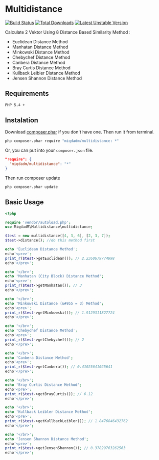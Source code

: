 # Multidistance

[![Build Status](https://travis-ci.org/MiqdadM/multidistance.svg?branch=master)](https://travis-ci.org/MiqdadM/multidistance)
[![Total Downloads](https://poser.pugx.org/miqdadm/multidistance/downloads)](https://packagist.org/packages/miqdadm/multidistance)
[![Latest Unstable Version](https://poser.pugx.org/miqdadm/multidistance/v/unstable)](https://packagist.org/packages/miqdadm/multidistance)


Calculate 2 Vektor Using 8 Distance Based Similarity Method :
- Euclidean Distance Method
- Manhatan Distance Method
- Minkowski Distance Method
- Chebychef Distance Method
- Canbera Distance Method
- Bray Curtis Distance Method
- Kullback Leibler Distance Method
- Jensen Shannon Distance Method

## Requirements

```bash
PHP 5.4 +
```

## Instalation

Download [composer.phar](http://getcomposer.org/composer.phar) if you don't have one. Then run it from terminal.

```bash
php composer.phar require "miqdadm/multidistance: *"
```

Or, you can put into your `composer.json` file.

```json
"require": {
  "miqdadm/multidistance": "*"
}
```

Then run composer update

```bash
php composer.phar update
```

## Basic Usage

```php
<?php

require 'vendor/autoload.php';
use MiqdadM\Multidistance\multidistance;

$test = new multidistance([4, 3, 6], [2, 3, 7]);
$test->distance(); //do this method first

echo 'Euclidean Distance Method';
echo'<pre>';
print_r($test->getEuclidean()); // 2.2360679774998
echo'</pre>';

echo '</br>';
echo 'Manhatan (City Block) Distance Method';
echo'<pre>';
print_r($test->getManhatan()); // 3
echo'</pre>';

echo '</br>';
echo 'Minkowski Distance (&#955 = 3) Method';
echo'<pre>';
print_r($test->getMinkowski()); // 1.9129311827724
echo'</pre>';

echo '</br>';
echo 'Chebychef Distance Method';
echo'<pre>';
print_r($test->getChebychef()); // 2
echo'</pre>';

echo '</br>';
echo 'Canbera Distance Method';
echo'<pre>';
print_r($test->getCanbera()); // 0.41025641025641
echo'</pre>';

echo '</br>';
echo 'Bray Curtis Distance Method';
echo'<pre>';
print_r($test->getBrayCurtis()); // 0.12
echo'</pre>';

echo '</br>';
echo 'Kullback Leibler Distance Method';
echo'<pre>';
print_r($test->getKullbackLeibler()); // 1.8476846432762
echo'</pre>';

echo '</br>';
echo 'Jensen Shannon Distance Method';
echo'<pre>';
print_r($test->getJensenShannon()); // 0.37829763262563
echo'</pre>';

```
